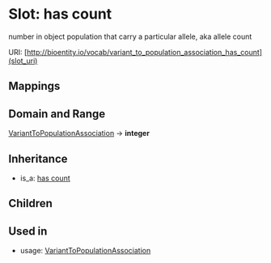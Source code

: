 # Slot: has count


number in object population that carry a particular allele, aka allele count

URI: [http://bioentity.io/vocab/variant_to_population_association_has_count](slot_uri)
## Mappings

## Domain and Range

[VariantToPopulationAssociation](VariantToPopulationAssociation.md) -> **integer**
## Inheritance

 *  is_a: [has count](has_count.md)
## Children

## Used in

 *  usage: [VariantToPopulationAssociation](VariantToPopulationAssociation.md)
